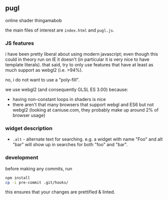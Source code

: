 ## pugl

online shader thingamabob

the main files of interest are `index.html` and `pugl.js`.

### JS features

i have been pretty liberal about using modern javascript;
even though this could in theory run on IE it doesn't
(in particular it is very nice to have template literals).
that said, try to only use features that have at least as much
support as webgl2 (i.e. >94%).

no, i do not want to use a "poly-fill".

we use webgl2 (and consequently GLSL ES 3.00) because:
- having non-constant loops in shaders is nice
- there aren't that many browsers that support webgl and ES6 but not webgl2 (looking at caniuse.com, they probably
  make up around 2% of browser usage)

### widget description

- `.alt` - alternate text for searching. e.g. a widget with name "Foo" and alt "bar" will
  show up in searches for both "foo" and "bar".

### development

before making any commits, run

```sh
npm install
cp -i pre-commit .git/hooks/
```

this ensures that your changes are prettified &amp; linted.
